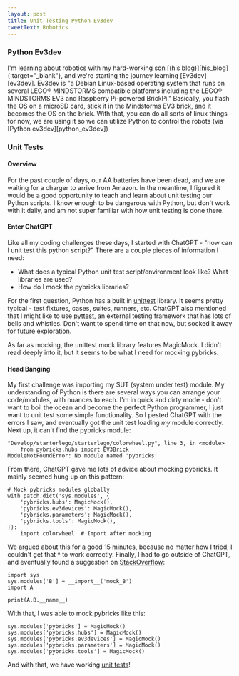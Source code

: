 ```yaml
---
layout: post
title: Unit Testing Python Ev3dev
tweetText: Robotics
---
```


<h3>Python Ev3dev</h3>
I'm learning about robotics with my hard-working son [(his blog)][his_blog]{:target="_blank"}, and we're starting the journey learning [Ev3dev][ev3dev].  Ev3dev is "a Debian Linux-based operating system that runs on several LEGO® MINDSTORMS compatible platforms including the LEGO® MINDSTORMS EV3 and Raspberry Pi-powered BrickPi."  Basically, you flash the OS on a microSD card, stick it in the Mindstorms EV3 brick, and it becomes the OS on the brick.  With that, you can do all sorts of linux things - for now, we are using it so we can utilize Python to control the robots (via [Python ev3dev][python_ev3dev])

<h3>Unit Tests</h3>

<h4>Overview</h4>

For the past couple of days, our AA batteries have been dead, and we are waiting for a charger to arrive from Amazon.  In the meantime, I figured it would be a good opportunity to teach and learn about unit testing our Python scripts.  I know enough to be dangerous with Python, but don't work with it daily, and am not super familiar with how unit testing is done there.

<h4>Enter ChatGPT</h4>

Like all my coding challenges these days, I started with ChatGPT - "how can I unit test this python script?"  There are a couple pieces of information I need:

* What does a typical Python unit test script/environment look like?  What libraries are used?
* How do I mock the pybricks libraries?

For the first question, Python has a built in [unittest][unittest] library.  It seems pretty typical - test fixtures, cases, suites, runners, etc.  ChatGPT also mentioned that I might like to use [pyttest][pytest], an external testing framework that has lots of bells and whistles.  Don't want to spend time on that now, but socked it away for future exploration.

As far as mocking, the unittest.mock library features MagicMock.  I didn't read deeply into it, but it seems to be what I need for mocking pybricks.

<h4>Head Banging</h4>

My first challenge was importing my SUT (system under test) module.  My understanding of Python is there are several ways you can arrange your code/modules, with nuances to each.  I'm in quick and dirty mode - don't want to boil the ocean and become the perfect Python programmer, I just want to unit test some simple functionality.  So I pested ChatGPT with the errors I saw, and eventually got the unit test loading *my* module correctly.  Next up, it can't find the pybricks module:

```
"Develop/starterlego/starterlego/colorwheel.py", line 3, in <module>
    from pybricks.hubs import EV3Brick
ModuleNotFoundError: No module named 'pybricks'
```

From there, ChatGPT gave me lots of advice about mocking pybricks.  It mainly seemed hung up on this pattern:

```
# Mock pybricks modules globally
with patch.dict('sys.modules', {
    'pybricks.hubs': MagicMock(),
    'pybricks.ev3devices': MagicMock(),
    'pybricks.parameters': MagicMock(),
    'pybricks.tools': MagicMock(),
}):
    import colorwheel  # Import after mocking
```

We argued about this for a good 15 minutes, because no matter how I tried, I couldn't get that ^ to work correctly.  Finally, I had to go outside of ChatGPT, and eventually found a suggestion on [StackOverflow][stack_overflow]:

```
import sys
sys.modules['B'] = __import__('mock_B')
import A

print(A.B.__name__)
```

With that, I was able to mock pybricks like this:

```
sys.modules['pybricks'] = MagicMock()
sys.modules['pybricks.hubs'] = MagicMock()
sys.modules['pybricks.ev3devices'] = MagicMock()
sys.modules['pybricks.parameters'] = MagicMock()
sys.modules['pybricks.tools'] = MagicMock()
```

And with that, we have working [unit tests][voila]!

[his_blog]: https://markmavis26.github.io/
[ev3dev]: https://www.ev3dev.org/
[python_ev3dev]: https://ev3dev-lang.readthedocs.io/projects/python-ev3dev/en/stable/
[unittest]: https://docs.python.org/3/library/unittest.html#module-unittest
[pytest]: https://docs.pytest.org/en/stable/
[stack_overflow]: https://stackoverflow.com/a/8658332/25175520
[voila]: https://github.com/MarkMavis26/starterlego/blob/a4e73be595cdec29094e7e861b2ad03205d43a11/starterlego/tests/test_colorwheel.py
